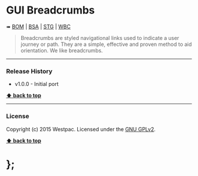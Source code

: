 GUI Breadcrumbs
===============

➠
[BOM](http://westpaccxteam.github.io/GUI-source/breadcrumbs/1.0.0/tests/BOM/) |
[BSA](http://westpaccxteam.github.io/GUI-source/breadcrumbs/1.0.0/tests/BSA/) |
[STG](http://westpaccxteam.github.io/GUI-source/breadcrumbs/1.0.0/tests/STG/) |
[WBC](http://westpaccxteam.github.io/GUI-source/breadcrumbs/1.0.0/tests/WBC/)

> Breadcrumbs are styled navigational links used to indicate a user journey or path. They are a simple, effective and proven method to aid orientation.
> We like breadcrumbs.

----------------------------------------------------------------------------------------------------------------------------------------------------------------


### Release History

* v1.0.0 - Initial port

**[⬆ back to top](#content)**


----------------------------------------------------------------------------------------------------------------------------------------------------------------


### License

Copyright (c) 2015 Westpac. Licensed under the [GNU GPLv2](https://raw.githubusercontent.com/WestpacCXTeam/GUI-source/master/LICENSE).

**[⬆ back to top](#content)**

# };